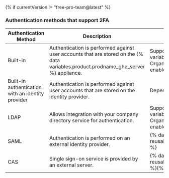 {% if currentVersion != "free-pro-team@latest" %}
### Authentication methods that support 2FA

| Authentication Method                             | Description                                                                                                                                 | Two-factor authentication support                                                                                                                                                                                             |
| ------------------------------------------------- | ------------------------------------------------------------------------------------------------------------------------------------------- | ----------------------------------------------------------------------------------------------------------------------------------------------------------------------------------------------------------------------------- |
| Built-in                                          | Authentication is performed against user accounts that are stored on the {% data variables.product.prodname_ghe_server %} appliance. | Supported and managed on the {% data variables.product.prodname_ghe_server %} appliance. Organization administrators can require 2FA to be enabled for members of the organization. |{% if currentVersion != "free-pro-team@latest" %}
| Built-in authentication with an identity provider | Authentication is performed against user accounts that are stored on the identity provider.                                                 | Dependant on the identity provider.{% endif %}
| LDAP                                              | Allows integration with your company directory service for authentication.                                                                  | Supported and managed on the {% data variables.product.prodname_ghe_server %} appliance. Organization administrators can require 2FA to be enabled for members of the organization.                                    |
| SAML                                              | Authentication is performed on an external identity provider.                                                                               | {% data reusables.two_fa.2fa_not_supported_with_saml_and_cas %}                                                                                                                                                    |
| CAS                                               | Single sign-on service is provided by an external server.                                                                                   | {% data reusables.two_fa.2fa_not_supported_with_saml_and_cas %}{% endif %}
